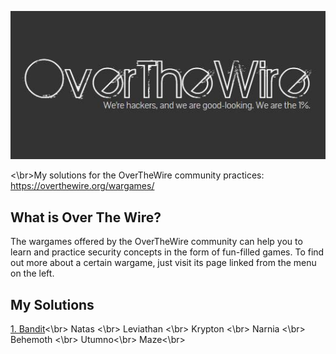 ![logo](assets/logo.jpg)

<\br>My solutions for the OverTheWire community practices:  https://overthewire.org/wargames/

## What is Over The Wire?

The wargames offered by the OverTheWire community can help you to learn and practice security concepts in the form of fun-filled games.
To find out more about a certain wargame, just visit its page linked from the menu on the left.


## My Solutions
[1. Bandit](/Bandit)<\br>
Natas <\br>
Leviathan <\br>
Krypton <\br>
Narnia <\br>
Behemoth <\br>
Utumno<\br>
Maze<\br>

